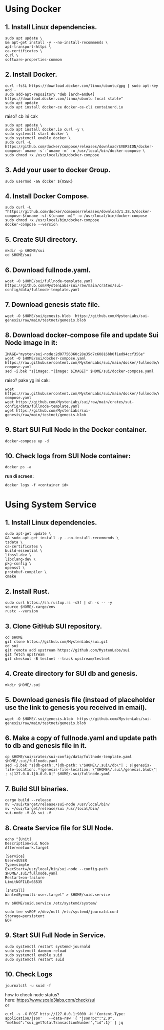 # Using Docker

## 1. Install Linux dependencies.
```
sudo apt update \
&& apt-get install -y --no-install-recommends \
apt-transport-https \
ca-certificates \
curl \
software-properties-common
```


## 2. Install Docker.
```
curl -fsSL https://download.docker.com/linux/ubuntu/gpg | sudo apt-key add -
sudo add-apt-repository "deb [arch=amd64] https://download.docker.com/linux/ubuntu focal stable"
sudo apt update
sudo apt install docker-ce docker-ce-cli containerd.io
```

raiso? cb ini cak
```
sudo apt update \
sudo apt install docker.io curl -y \
sudo systemctl start docker \
sudo systemctl enable docker \
sudo curl -L https://github.com/docker/compose/releases/download/$VERSION/docker-compose-`uname -s`-`uname -m` -o /usr/local/bin/docker-compose \
sudo chmod +x /usr/local/bin/docker-compose
```

## 3. Add your user to docker Group.
```
sudo usermod -aG docker ${USER}
```


## 4. Install Docker Compose.
```
sudo curl -L "https://github.com/docker/compose/releases/download/1.28.5/docker-compose-$(uname -s)-$(uname -m)" -o /usr/local/bin/docker-compose
sudo chmod +x /usr/local/bin/docker-compose
docker-compose --version
```


## 5. Create SUI directory.
```
mkdir -p $HOME/sui
cd $HOME/sui
```

## 6. Download fullnode.yaml.
```
wget -O $HOME/sui/fullnode-template.yaml https://github.com/MystenLabs/sui/raw/main/crates/sui-config/data/fullnode-template.yaml
```

## 7. Download genesis state file.
```
wget -O $HOME/sui/genesis.blob  https://github.com/MystenLabs/sui-genesis/raw/main/testnet/genesis.blob
```

## 8. Download docker-compose file and update Sui Node image in it:
```
IMAGE="mysten/sui-node:2d07756360c28e35d7c60816bb0f1ed94ccf356e"
wget -O $HOME/sui/docker-compose.yaml https://raw.githubusercontent.com/MystenLabs/sui/main/docker/fullnode/docker-compose.yaml
sed -i.bak "s|image:.*|image: $IMAGE|" $HOME/sui/docker-compose.yaml
```

raiso? pake yg ini cak:
```
wget https://raw.githubusercontent.com/MystenLabs/sui/main/docker/fullnode/docker-compose.yaml
wget https://github.com/MystenLabs/sui/raw/main/crates/sui-config/data/fullnode-template.yaml
wget https://github.com/MystenLabs/sui-genesis/raw/main/testnet/genesis.blob
```

## 9. Start SUI Full Node in the Docker container.
```
docker-compose up -d
```

## 10. Check logs from SUI Node container:
```
docker ps -a
```

**run di screen:**
```
docker logs -f <container id>
```


# Using System Service


## 1. Install Linux dependencies.
```
sudo apt-get update \
&& sudo apt-get install -y --no-install-recommends \
tzdata \
ca-certificates \
build-essential \
libssl-dev \
libclang-dev \
pkg-config \
openssl \
protobuf-compiler \
cmake
```

## 2. Install Rust.
```
sudo curl https://sh.rustup.rs -sSf | sh -s -- -y
source $HOME/.cargo/env
rustc --version
```

## 3. Clone GitHub SUI repository.
```
cd $HOME
git clone https://github.com/MystenLabs/sui.git
cd sui
git remote add upstream https://github.com/MystenLabs/sui
git fetch upstream
git checkout -B testnet --track upstream/testnet
```

## 4. Create directory for SUI db and genesis.
```
mkdir $HOME/.sui
```

## 5. Download genesis file (instead of placeholder use the link to genesis you received in email).
```
wget -O $HOME/.sui/genesis.blob  https://github.com/MystenLabs/sui-genesis/raw/main/testnet/genesis.blob
```

## 6. Make a copy of fullnode.yaml and update path to db and genesis file in it.
```
cp $HOME/sui/crates/sui-config/data/fullnode-template.yaml $HOME/.sui/fullnode.yaml
sed -i.bak "s|db-path:.*|db-path: \"$HOME\/.sui\/db\"| ; s|genesis-file-location:.*|genesis-file-location: \"$HOME\/.sui\/genesis.blob\"| ; s|127.0.0.1|0.0.0.0|" $HOME/.sui/fullnode.yaml
```

## 7. Build SUI binaries.
```
cargo build --release
mv ~/sui/target/release/sui-node /usr/local/bin/
mv ~/sui/target/release/sui /usr/local/bin/
sui-node -V && sui -V
```


## 8. Create Service file for SUI Node.
```
echo "[Unit]
Description=Sui Node
After=network.target

[Service]
User=$USER
Type=simple
ExecStart=/usr/local/bin/sui-node --config-path $HOME/.sui/fullnode.yaml
Restart=on-failure
LimitNOFILE=65535

[Install]
WantedBy=multi-user.target" > $HOME/suid.service

mv $HOME/suid.service /etc/systemd/system/

sudo tee <<EOF >/dev/null /etc/systemd/journald.conf
Storage=persistent
EOF
```

## 9. Start SUI Full Node in Service.
```
sudo systemctl restart systemd-journald
sudo systemctl daemon-reload
sudo systemctl enable suid
sudo systemctl restart suid
```

## 10. Check Logs
```
journalctl -u suid -f
```


how to check node status?
<br>
here: https://www.scale3labs.com/check/sui
<br>
or
<br>
```
curl -s -X POST http://127.0.0.1:9000 -H 'Content-Type: application/json'   --data-raw '{ "jsonrpc":"2.0", "method":"sui_getTotalTransactionNumber","id":1}' | jq 
```
